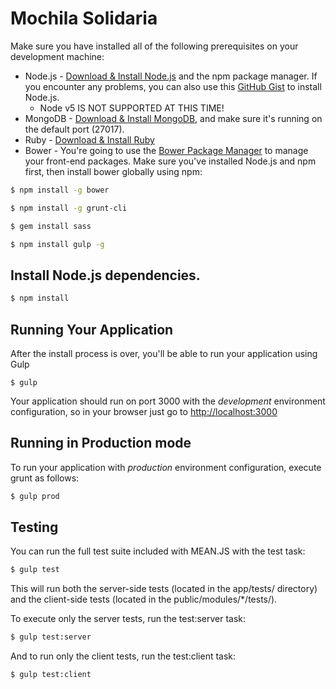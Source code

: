 # Mochila Solidaria


Make sure you have installed all of the following prerequisites on your development machine:
* Node.js - [Download & Install Node.js](https://nodejs.org/en/download/) and the npm package manager. If you encounter any problems, you can also use this [GitHub Gist](https://gist.github.com/isaacs/579814) to install Node.js.
  * Node v5 IS NOT SUPPORTED AT THIS TIME! 
* MongoDB - [Download & Install MongoDB](http://www.mongodb.org/downloads), and make sure it's running on the default port (27017).
* Ruby - [Download & Install Ruby](https://www.ruby-lang.org/en/documentation/installation/)
* Bower - You're going to use the [Bower Package Manager](http://bower.io/) to manage your front-end packages. Make sure you've installed Node.js and npm first, then install bower globally using npm:

```bash
$ npm install -g bower
```

```bash
$ npm install -g grunt-cli
```

```bash
$ gem install sass
```

```bash
$ npm install gulp -g
```


## Install Node.js dependencies.

```bash
$ npm install
```

## Running Your Application
After the install process is over, you'll be able to run your application using Gulp

```
$ gulp
```

Your application should run on port 3000 with the *development* environment configuration, so in your browser just go to [http://localhost:3000](http://localhost:3000)

## Running in Production mode
To run your application with *production* environment configuration, execute grunt as follows:

```bash
$ gulp prod
```

## Testing
You can run the full test suite included with MEAN.JS with the test task:

```bash
$ gulp test
```

This will run both the server-side tests (located in the app/tests/ directory) and the client-side tests (located in the public/modules/*/tests/).

To execute only the server tests, run the test:server task:

```bash
$ gulp test:server
```

And to run only the client tests, run the test:client task:

```bash
$ gulp test:client
```



